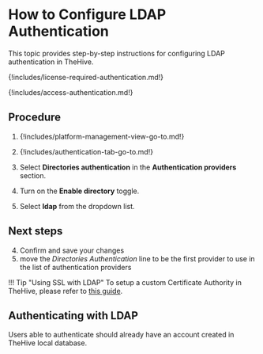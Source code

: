 # How to Configure LDAP Authentication

This topic provides step-by-step instructions for configuring LDAP authentication in TheHive.

{!includes/license-required-authentication.md!}

{!includes/access-authentication.md!}

## Procedure

1. {!includes/platform-management-view-go-to.md!}

2. {!includes/authentication-tab-go-to.md!}

3. Select **Directories authentication** in the **Authentication providers** section.

4. Turn on the **Enable directory** toggle.

5. Select **ldap** from the dropdown list.

## Next steps


4. Confirm and save your changes
5. move the _Directories Authentication_ line to be the first provider to use in the list of authentication providers

!!! Tip "Using SSL with LDAP"
    To setup a custom Certificate Authority in TheHive, please refer to [this guide](../../configuration/ssl.md#use-custom-certificate-authorities).


## Authenticating with LDAP
Users able to authenticate should already have an account created in TheHive local database.